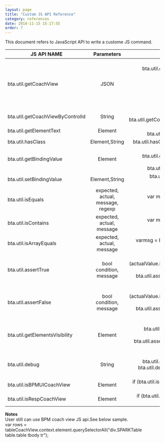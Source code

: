```yaml
---
layout: page
title: "Custom JS API Reference"
category: references
date: 2018-11-15 15:17:55
order: 7
---
```


This document refers to  JavaScript API to write a custome JS command. 

| JS API NAME    |      Parameters    | Sample            |
|----------|:-------------:|------:|
| bta.util.getCoachView  |  JSON | var coachView = bta.util.getCoachView(this.jsonObject);<br>	jsonObject.controlId;<br> jsonObject.section;<br>jsonObject.label;<br>jsonObject.elementId;<br>jsonObject.elementCss;<br>	jsonObject.xpath; |
| bta.util.getCoachViewByControlId |  String   | var tableCoachView = bta.util.getCoachViewByControlId(controlId); |
| bta.util.getElementText | Element |   var actualValue = bta.util.getElementText(textElement); |
| bta.util.hasClass | Element,String |   bta.util.hasClass(actualCell, "Output_Text") |
| bta.util.getBindingValue | Element |  var coachView = bta.util.getCoachView(this.jsonObject);<br>var bindingValue = bta.util.getBindingValue(coachView); |
| bta.util.setBindingValue | Element,String |      bta.util.setBindingValue(coachView, Number(value)); |
| bta.util.isEquals | expected, actual, message, regexp |    var msg=  bta.util.isEquals( expected, actual,"is equal", false); |
| bta.util.isContains | expected, actual, message |     var msg= bta.util.isEquals( expected, actual,message); |
| bta.util.isArrayEquals | expected, actual, message |     varmsg = bta.util.isArrayEquals(expected, actual, message); |
| bta.util.assertTrue | bool condition, message |  	var containExpectedValue = (actualValue.indexOf(expectedValue) != -1);<br>	return bta.util.assertTrue(containExpectedValue, errorMessage);|
| bta.util.assertFalse | bool condition, message |   var containExpectedValue = (actualValue.indexOf(expectedValue) != -1);<br>	return bta.util.assertTrue(containExpectedValue, errorMessage); |
|bta.util.getElementsVisibility | Element |  	var visibility = bta.util.getElementsVisibility(element);<br>	return bta.util.assertTrue((visibility!=="HIDDEN"), errorMessage); |
|bta.util.debug | String |  	var actualValue = bta.util.getElementText(outputControl);<br>	bta.util.debug("The output text value: " + actualValue); |
|bta.util.isBPMUICoachView | Element |  if (bta.util.isBPMUICoachView(coachView))<br> {//add your logic } |
|bta.util.isRespCoachView | Element |  if (bta.util.isRespCoachView(coachView))<br> {//add your logic } |

**Notes**    
User still can use BPM coach view JS api.See below sample.   
var rows = tableCoachView.context.element.querySelectorAll("div.SPARKTable table.table tbody tr");     
